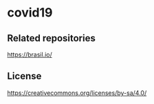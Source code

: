 # covid19


## Related repositories
https://brasil.io/

## License
https://creativecommons.org/licenses/by-sa/4.0/
